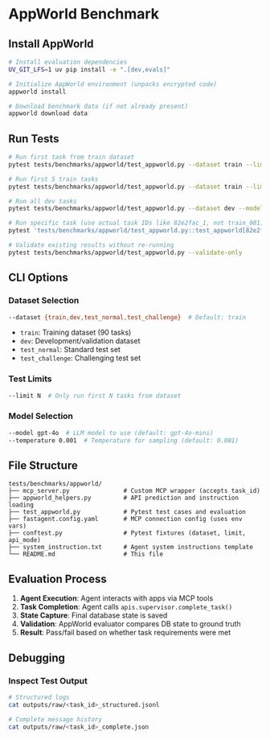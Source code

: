 # AppWorld Benchmark

## Install AppWorld

```bash
# Install evaluation dependencies
UV_GIT_LFS=1 uv pip install -e ".[dev,evals]"

# Initialize AppWorld environment (unpacks encrypted code)
appworld install

# Download benchmark data (if not already present)
appworld download data
```

## Run Tests

```bash
# Run first task from train dataset
pytest tests/benchmarks/appworld/test_appworld.py --dataset train --limit 1 --model gpt-4o

# Run first 5 train tasks
pytest tests/benchmarks/appworld/test_appworld.py --dataset train --limit 5

# Run all dev tasks
pytest tests/benchmarks/appworld/test_appworld.py --dataset dev --model gpt-4o

# Run specific task (use actual task IDs like 82e2fac_1, not train_001)
pytest 'tests/benchmarks/appworld/test_appworld.py::test_appworld[82e2fac_1]'

# Validate existing results without re-running
pytest tests/benchmarks/appworld/test_appworld.py --validate-only
```

## CLI Options

### Dataset Selection
```bash
--dataset {train,dev,test_normal,test_challenge}  # Default: train
```
- `train`: Training dataset (90 tasks)
- `dev`: Development/validation dataset
- `test_normal`: Standard test set
- `test_challenge`: Challenging test set

### Test Limits
```bash
--limit N  # Only run first N tasks from dataset
```

### Model Selection
```bash
--model gpt-4o  # LLM model to use (default: gpt-4o-mini)
--temperature 0.001  # Temperature for sampling (default: 0.001)
```

## File Structure

```
tests/benchmarks/appworld/
├── mcp_server.py               # Custom MCP wrapper (accepts task_id)
├── appworld_helpers.py         # API prediction and instruction loading
├── test_appworld.py            # Pytest test cases and evaluation
├── fastagent.config.yaml       # MCP connection config (uses env vars)
├── conftest.py                 # Pytest fixtures (dataset, limit, api_mode)
├── system_instruction.txt      # Agent system instructions template
└── README.md                   # This file
```

## Evaluation Process

1. **Agent Execution**: Agent interacts with apps via MCP tools
2. **Task Completion**: Agent calls `apis.supervisor.complete_task()`
3. **State Capture**: Final database state is saved
4. **Validation**: AppWorld evaluator compares DB state to ground truth
5. **Result**: Pass/fail based on whether task requirements were met

## Debugging

### Inspect Test Output
```bash
# Structured logs
cat outputs/raw/<task_id>_structured.jsonl

# Complete message history
cat outputs/raw/<task_id>_complete.json
```
